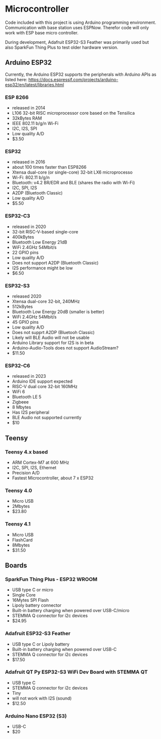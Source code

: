 # Microcontroller
Code included with this project is using Arduino programming environment. Communication with base station uses ESPNow. Therefor code will only work with ESP base micro controller.

During development, Adafruit ESP32-S3 Feather was primarily used but also SparkFun Thing Plus to test older hardware version.

## Arduino ESP32
Currently, the Arduino ESP32 supports the peripherals with Arduino APIs as listed here: https://docs.espressif.com/projects/arduino-esp32/en/latest/libraries.html

### ESP 8266
- released in 2014
- L106 32-bit RISC microprocessor core based on the Tensilica
- 32kBytes RAM
- IEEE 802.11 b/g/n Wi-Fi
- I2C, I2S, SPI
- Low quality A/D
- $3.50

### ESP32 
- released in 2016
- about 100 times faster than ESP8266
- Xtensa dual-core (or single-core) 32-bit LX6 microprocesso
- Wi-Fi: 802.11 b/g/n
- Bluetooth: v4.2 BR/EDR and BLE (shares the radio with Wi-Fi)
- I2C, SPI, I2S
- A2DP (Bluetooth Classic)
- Low quality A/D
- $5.50
  
### ESP32-C3
- released in 2020
- 32-bit RISC-V-based single-core
- 400kBytes
- Bluetooth Low Energy 21dB
- WiFi 2.4GHz 54Mbit/s
- 22 GPIO pins
- Low quality A/D
- Does not support A2DP (Bluetooth Classic)
- I2S performance might be low
- $6.50
  
### ESP32-S3
- released 2020
- Xtensa dual-core 32-bit, 240MHz
- 512kBytes
- Bluetooth Low Energy 20dB (smaller is better)
- WiFi 2.4GHz 54Mbit/s
- 45 GPIO pins
- Low quality A/D
- Does not supprt A2DP (Bluetooh Classic)
- Likely will BLE Audio will not be usable
- Arduino Library support for I2S is in beta
- Arduino-Audio-Tools does not support AudioStream?
- $11.50
  
### ESP32-C6
- released in 2023
- Arduino IDE support expected
- RISC-V dual core 32-bit 160MHz
- WiFi 6
- Bluetooth LE 5
- Zigbeee
- 8 Mbytes
- Has I2S peripheral
- BLE Audio not supported currently
- $10

## Teensy
### Teensy 4.x based
- ARM Cortex-M7 at 600 MHz
- I2C, SPI, I2S, Ethernet
- Precision A/D
- Fastest Microcontroller, about 7 x ESP32

### Teensy 4.0
- Micro USB
- 2Mbytes
- $23.80

### Teensy 4.1
- Micro USB
- FlashCard
- 8Mbytes
- $31.50

## Boards

### SparkFun Thing Plus - ESP32 WROOM
- USB type C  or micro
- Single Core
- 16Mytes SPI Flash
- Lipoly battery connector
- Built-in battery charging when powered over USB-C/micro
- STEMMA Q connector for i2c devices
- $24.95

### Adafruit ESP32-S3 Feather
- USB type C or Lipoly battery
- Built-in battery charging when powered over USB-C
- STEMMA Q connector for i2c devices
- $17.50

### Adafruit QT Py ESP32-S3 WiFi Dev Board with STEMMA QT
- USB type C
- STEMMA Q connector for i2c devices
- Tiny
- will not work with I2S (sound)
- $12.50

### Arduino Nano ESP32 (S3)
- USB-C
- $20
